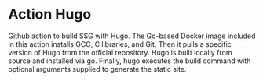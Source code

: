 # Action Hugo
Github action to build SSG with Hugo. The Go-based Docker image included in
this action installs GCC, C libraries, and Git. Then it pulls a specific
version of Hugo from the official repository. Hugo is built locally from
source and installed via go. Finally, hugo executes the build command with
optional arguments supplied to generate the static site.
